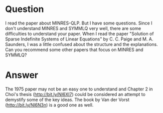 # Question #

I read the paper about MINRES-QLP. But I have some questions. Since I don't understand MINRES and SYMMLQ very well, there are some difficulties to understand your paper. When I read the paper "Solution of Sparse Indefinite Systems of Linear Equations" by C. C. Paige and M. A. Saunders, I was a little confused about the structure and the explanations. Can you recommend some other papers that focus on MINRES and SYMMLQ?


# Answer #

The 1975 paper may not be an easy one to understand and Chapter 2 in Choi's thesis (http://bit.ly/Nl6XI7) could be considered an attempt to demystify some of the key ideas. The book by Van der Vorst (http://bit.ly/Nl6N3n) is a good one as well.